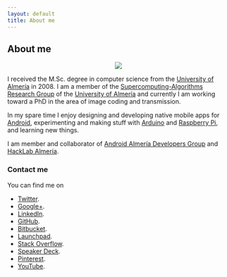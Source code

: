 ```yaml
---
layout: default
title: About me
---
```


## About me

<p align="center">
  <img src="http://josejuansanchez.github.io/images/about_jj.png" />
</p>

I received the M.Sc. degree in computer science from the [University of 
Almería][1] in 2008. I am a member of the [Supercomputing-Algorithms 
Research Group][2] of the [University of Almería][3] and currently I am
working toward a PhD in the area of image coding and transmission.

In my spare time I enjoy designing and developing native mobile apps for
[Android][4], experimenting and making stuff with [Arduino][5] and [Raspberry Pi][6],
and learning new things.

I am member and collaborator of [Android Almería Developers Group][7] and
[HackLab Almería][8].

### Contact me

You can find me on

* [Twitter](https://twitter.com/josejuansanchez).
* [Google+](http://gplus.to/josejuansanchez).
* [LinkedIn](http://www.linkedin.com/pub/jos%C3%A9-juan-s%C3%A1nchez-hern%C3%A1ndez/6a/858/830).
* [GitHub](https://github.com/josejuansanchez).
* [Bitbucket](https://bitbucket.org/josejuansanchez).
* [Launchpad](https://launchpad.net/~josejuan-sanchez).
* [Stack Overflow](http://stackoverflow.com/users/2090682/jose-juan-sanchez).
* [Speaker Deck](https://speakerdeck.com/josejuansanchez).
* [Pinterest](http://pinterest.com/josejuansanchez).
* [YouTube](https://www.youtube.com/user/lajauladefaraday).

[1]: http://www.ual.es
[2]: http://www.hpca.ual.es
[3]: http://www.ual.es
[4]: http://www.android.com
[5]: http://www.arduino.cc
[6]: http://www.raspberrypi.org
[7]: https://plus.google.com/u/0/communities/105420979515011141876
[8]: http://hacklabalmeria.net